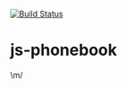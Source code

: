 [![Build Status](https://api.travis-ci.org/CosWeLL23/js-phonebook.svg?branch=master)](https://travis-ci.org/CosWeLL23/js-phonebook)

# js-phonebook
\m/

